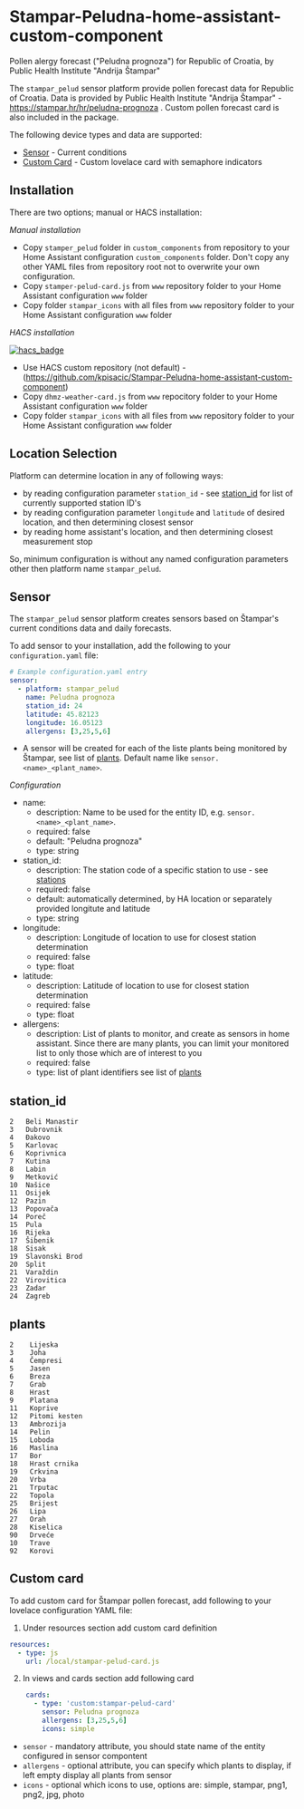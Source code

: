 # Stampar-Peludna-home-assistant-custom-component
Pollen alergy forecast ("Peludna prognoza") for Republic of Croatia, by Public Health Institute "Andrija Štampar"

The `stampar_pelud` sensor platform provide pollen forecast data for Republic of Croatia. Data is provided by
Public Health Institute "Andrija Štampar"  - https://stampar.hr/hr/peludna-prognoza .
Custom pollen forecast card is also included in the package.

The following device types and data are supported:

- [Sensor](#sensor) - Current conditions
- [Custom Card](#custom-card) - Custom lovelace card with semaphore indicators

## Installation

There are two options; manual or HACS installation:

*Manual installation*
- Copy `stamper_pelud`  folder in `custom_components` from repository to your Home Assistant configuration `custom_components` folder. Don't copy any other YAML files from repository root not to overwrite your own configuration.
- Copy `stamper-pelud-card.js` from `www` repository folder to your Home Assistant configuration `www` folder
- Copy folder `stampar_icons` with all files from `www` repository folder to your Home Assistant configuration `www` folder

*HACS installation*

[![hacs_badge](https://img.shields.io/badge/HACS-Custom-orange.svg)](https://github.com/custom-components/hacs)

- Use HACS custom repository (not default) - (https://github.com/kpisacic/Stampar-Peludna-home-assistant-custom-component)
- Copy `dhmz-weather-card.js` from `www` repocitory folder to your Home Assistant configuration `www` folder
- Copy folder `stampar_icons` with all files from `www` repository folder to your Home Assistant configuration `www` folder

## Location Selection

Platform can determine location in any of following ways:
- by reading configuration parameter `station_id` - see [station_id](#stationid) for list of currently supported station ID's
- by reading configuration parameter `longitude` and `latitude` of desired location, and then determining closest sensor
- by reading home assistant's location, and then determining closest measurement stop

So, minimum configuration is without any named configuration parameters other then platform name `stampar_pelud`.

## Sensor

The `stampar_pelud` sensor platform creates sensors based on Štampar's current conditions data and daily forecasts.

To add sensor to your installation, add the following to your `configuration.yaml` file:

```yaml
# Example configuration.yaml entry
sensor:
  - platform: stampar_pelud
    name: Peludna prognoza
    station_id: 24
    latitude: 45.82123
    longitude: 16.05123
    allergens: [3,25,5,6]
```

- A sensor will be created for each of the liste plants being monitored by Štampar, see list of [plants](#plants). Default name like `sensor.<name>_<plant_name>`.

*Configuration*
- name:
  - description: Name to be used for the entity ID, e.g. `sensor.<name>_<plant_name>`.
  - required: false
  - default: "Peludna prognoza"
  - type: string
- station_id:
  - description: The station code of a specific station to use - see [stations](#stationid)
  - required: false
  - default: automatically determined, by HA location or separately provided longitute and latitude
  - type: string
- longitude:
  - description: Longitude of location to use for closest station determination
  - required: false
  - type: float
- latitude:
  - description: Latitude of location to use for closest station determination
  - required: false
  - type: float
- allergens:
  - description: List of plants to monitor, and create as sensors in home assistant. Since there are many plants, you can limit your monitored list to only those which are of interest to you
  - required: false
  - type: list of plant identifiers see list of [plants](#plants)

## station_id

    2   Beli Manastir 
    3   Dubrovnik     
    4   Đakovo        
    5   Karlovac      
    6   Koprivnica    
    7   Kutina        
    8   Labin         
    9   Metković      
    10  Našice        
    11  Osijek        
    12  Pazin         
    13  Popovača      
    14  Poreč         
    15  Pula          
    16  Rijeka        
    17  Šibenik       
    18  Sisak         
    19  Slavonski Brod
    20  Split         
    21  Varaždin      
    22  Virovitica    
    23  Zadar         
    24  Zagreb        

## plants

    2    Lijeska     
    3    Joha        
    4    Čempresi    
    5    Jasen       
    6    Breza       
    7    Grab        
    8    Hrast       
    9    Platana     
    11   Koprive     
    12   Pitomi kesten
    13   Ambrozija   
    14   Pelin       
    15   Loboda      
    16   Maslina     
    17   Bor         
    18   Hrast crnika
    19   Crkvina     
    20   Vrba        
    21   Trputac     
    22   Topola      
    25   Brijest     
    26   Lipa        
    27   Orah        
    28   Kiselica    
    90   Drveće      
    10   Trave       
    92   Korovi      

## Custom card

To add custom card for Štampar pollen forecast, add following to your lovelace configuration YAML file:

1. Under resources section add custom card definition 

```yaml
resources:
  - type: js
    url: /local/stampar-pelud-card.js
```


2. In views and cards section add following card

```yaml
    cards:
      - type: 'custom:stampar-pelud-card'
        sensor: Peludna prognoza
        allergens: [3,25,5,6]
        icons: simple
```

- `sensor` - mandatory attribute, you should state name of the entity configured in sensor compontent
- `allergens` - optional attribute, you can specify which plants to display, if left empty display all plants from sensor
- `icons` - optional which icons to use, options are: simple, stampar, png1, png2, jpg, photo
